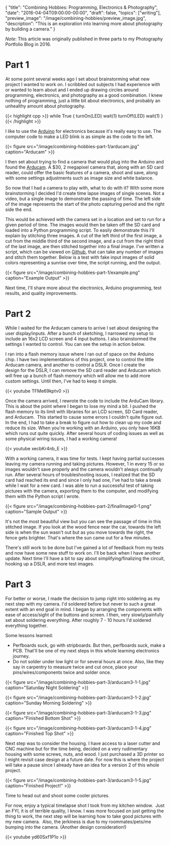 {
    "title": "Combining Hobbies: Programming, Electronics & Photography",
    "date": "2016-04-04T09:00:00-00:00",
    "draft": false,
    "topics": ["writing"],
    "preview_image": "/image/combining-hobbies/preview_image.jpg",
    "description": "This is an exploration into learning more about photography by building a camera."
}

*Note*: This article was originally published in three parts to my Photography Portfolio Blog in 2016. 

# Part 1

At some point several weeks ago I set about brainstorming what new project I wanted to work on. I scribbled out subjects I had experience with or wanted to learn about and I ended up drawing circles around programming, electronics, and photography as a good combination. I knew nothing of programming, just a little bit about electronics, and probably an unhealthy amount about photography.

<!--more-->

{{< highlight cpp >}}
while True {
    turnOn(LED)
    wait(1)
    turnOff(LED)
    wait(1)
}
{{< /highlight >}}

I like to use the [Arduino](http://arduino.cc) for electronics because it's really easy to use. The computer code to make a LED blink is as simple as the code to the left.

{{< figure src="/image/combining-hobbies-part-1/arducam.jpg" caption="Arducam" >}}

I then set about trying to find a camera that would plug into the Arduino and found the [Arducam](http://arducam.com]). A $30, 2 megapixel camera that, along with an SD card reader, could offer the basic features of a camera, shoot and save, along with some settings adjustments such as image size and white balance.

So now that I had a camera to play with, what to do with it? With some more brainstorming I decided I'd create time lapse images of single scenes. Not a video, but a single image to demonstrate the passing of time. The left side of the image represents the start of the photo capturing period and the right side the end.

This would be achieved with the camera set in a location and set to run for a given period of time. The images would then be taken off the SD card and loaded into a Python programming script. To easily demonstrate this I'll explain by stitching three images. A cut of the left third of the first image, a cut from the middle third of the second image, and a cut from the right third of the last image, are then stitched together into a final image. I've written a script, which can be viewed on [Github](https://github.com/TravisBumgarner/PhotoStitch), that can take any number of images and stitch them together. Below is a test with fake input images of solid colors representing a sunrise over time, the script running, and the output.

{{< figure src="/image/combining-hobbies-part-1/example.png" caption="Example Output" >}}

Next time, I'll share more about the electronics, Arduino programming, test results, and quality improvements.

# Part 2

While I waited for the Arducam camera to arrive I set about designing the user display/inputs. After a bunch of sketching, I narrowed my setup to include an 16x2 LCD screen and 4 input buttons. I also brainstormed the settings I wanted to control. You can see the setup in action below.

I ran into a flash memory issue where I ran out of space on the Arduino chip. I have two implementations of this project, one to control the little Arducam camera, and another to control a DSLR. Once I create the design for the DSLR, I can remove the SD card reader and Arducam which will free up a bunch of flash memory which will allow me to add more custom settings. Until then, I've had to keep it simple.

{{< youtube TFMe69kptv0 >}}

Once the camera arrived, I rewrote the code to include the ArduCam library. This is about the point where I began to lose my mind a bit. I pushed the flash memory to its limit with libraries for an LCD screen, SD Card reader, and Arducam.  This started to cause some errors I couldn't quite figure out. In the end, I had to take a break to figure out how to clean up my code and reduce its size. When you're working with an Arduino, you only have 16KB which runs out quite quickly. After several hours of coding issues as well as some physical wiring issues, I had a working camera!

{{< youtube xecbKr4nb_E >}}

With a working camera, it was time for tests. I kept having partial successes leaving my camera running and taking pictures. However, 1 in every 15 or so images wouldn't save properly and the camera wouldn't always continually run. After several hours of troubleshooting issues, I realized that the SD card had reached its end and since I only had one, I've had to take a break while I wait for a new card. I was able to run a successful test of taking pictures with the camera, exporting them to the computer, and modifying them with the Python script I wrote.

{{< figure src="/image/combining-hobbies-part-2/finalImage0-1.png" caption="Sample Output" >}}

It's not the most beautiful view but you can see the passage of time in this stitched image. If you look at the wood fence near the car, towards the left side is when the sun wasn't out but as you move towards the right, the fence gets brighter. That's where the sun came out for a few minutes.

There's still work to be done but I've gained a lot of feedback from my tests and now have some new stuff to work on. I'll be back when I have another update. Next time I'll have a bit to say about simplifying/finalizing the circuit, hooking up a DSLR, and more test images.

# Part 3

For better or worse, I made the decision to jump right into soldering as my next step with my camera. I'd soldered before but never to such a great extent with an end goal in mind. I began by arranging the components with ease of access/sight of the buttons and screen. I then, very slowly/painfully set about soldering everything. After roughly 7 - 10 hours I'd soldered everything together.

Some lessons learned:
* Perfboards suck, go with stripboards. But then, perfboards suck, make a PCB. That'll be one of my next steps in this whole learning electronics journey.
* Do not solder under low light or for several hours at once. Also, like they say in carpentry to measure twice and cut once, place your pins/wires/components twice and solder once.

{{< figure src="/image/combining-hobbies-part-3/arducam3-1-1.jpg" caption="Saturday Night Soldering" >}}

{{< figure src="/image/combining-hobbies-part-3/arducam3-1-2.jpg" caption="Sunday Morning Soldering" >}}

{{< figure src="/image/combining-hobbies-part-3/arducam3-1-3.jpg" caption="Finished Bottom Shot" >}}

{{< figure src="/image/combining-hobbies-part-3/arducam3-1-4.jpg" caption="Finished Top Shot" >}}

Next step was to consider the housing. I have access to a laser cutter and CNC machine but for the time being, decided on a very rudimentary housing with some screws, nuts, and wood. I just purchased a 3D printer so I might revisit case design at a future date. For now this is where the project will take a pause since I already have an idea for a version 2 of this whole project.

{{< figure src="/image/combining-hobbies-part-3/arducam3-1-5.jpg" caption="Finished Project!" >}}

Time to head out and shoot some cooler pictures.

For now, enjoy a typical timelapse shot I took from my kitchen window.  Just an FYI, it is of terrible quality, I know. I was more focused on just getting the thing to work, the next step will be learning how to take good pictures with my new camera.  Also, the jerkiness is due to my roommates/pets/me bumping into the camera. (Another design consideration!)

{{< youtube yd60Sxf1P1o >}}